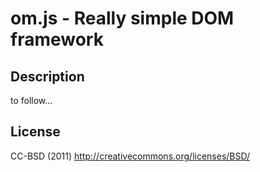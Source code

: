 # om.js - Really simple DOM framework #

## Description ##

to follow...

## License ##

CC-BSD (2011) <http://creativecommons.org/licenses/BSD/>

